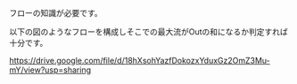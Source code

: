 フローの知識が必要です。

以下の図のようなフローを構成しそこでの最大流がOutの和になるか判定すれば十分です。

https://drive.google.com/file/d/18hXsohYazfDokozxYduxGz2OmZ3Mu-mY/view?usp=sharing

